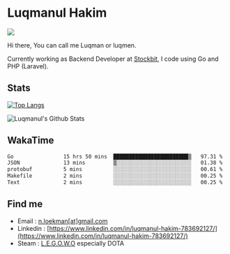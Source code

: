 
# Luqmanul Hakim

![](https://komarev.com/ghpvc/?username=luqman-v1)

Hi there, You can call me Luqman or luqmen.

Currently working as Backend Developer at [Stockbit](https://stockbit.com/), I code using Go and PHP (Laravel).
## Stats

[![Top Langs](https://github-readme-stats.vercel.app/api/top-langs/?username=luqman-v1&layout=compact)](https://github.com/anuraghazra/github-readme-stats)

![Luqmanul's Github Stats](https://github-readme-stats.vercel.app/api?username=luqman-v1&show_icons=true)


## WakaTime 

<!--START_SECTION:waka-->

```txt
Go                15 hrs 50 mins  ████████████████████████▒   97.31 %
JSON              13 mins         ▒░░░░░░░░░░░░░░░░░░░░░░░░   01.38 %
protobuf          5 mins          ░░░░░░░░░░░░░░░░░░░░░░░░░   00.61 %
Makefile          2 mins          ░░░░░░░░░░░░░░░░░░░░░░░░░   00.25 %
Text              2 mins          ░░░░░░░░░░░░░░░░░░░░░░░░░   00.25 %
```

<!--END_SECTION:waka-->


## Find me 

- Email : [n.loekman[at]gmail.com](mailto:n.loekman@gmail.com)
- Linkedin : [https://www.linkedin.com/in/luqmanul-hakim-783692127/](https://www.linkedin.com/in/luqmanul-hakim-783692127/)
- Steam : [L.E.G.O.W.O](https://steamcommunity.com/id/fuukmans) especially DOTA



